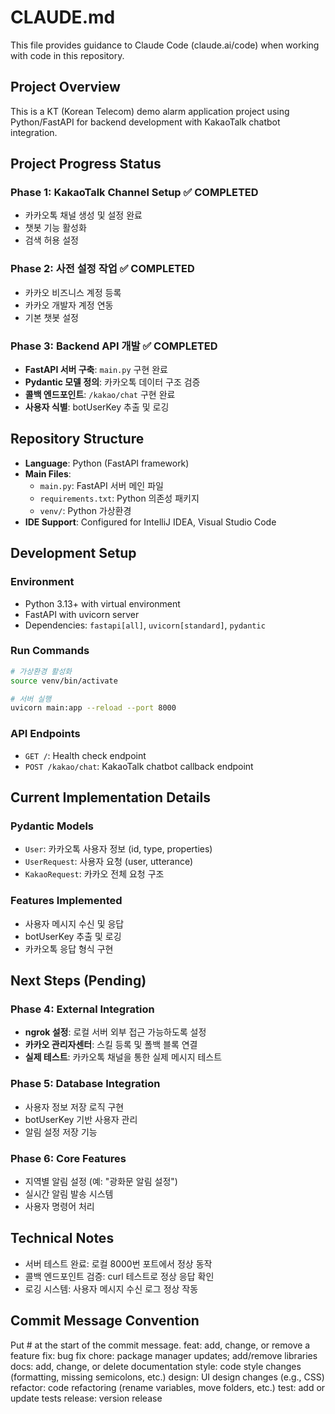 # CLAUDE.md

This file provides guidance to Claude Code (claude.ai/code) when working with code in this repository.

## Project Overview

This is a KT (Korean Telecom) demo alarm application project using Python/FastAPI for backend development with KakaoTalk chatbot integration.

## Project Progress Status

### Phase 1: KakaoTalk Channel Setup ✅ COMPLETED
- 카카오톡 채널 생성 및 설정 완료
- 챗봇 기능 활성화
- 검색 허용 설정

### Phase 2: 사전 설정 작업 ✅ COMPLETED  
- 카카오 비즈니스 계정 등록
- 카카오 개발자 계정 연동
- 기본 챗봇 설정

### Phase 3: Backend API 개발 ✅ COMPLETED
- **FastAPI 서버 구축**: `main.py` 구현 완료
- **Pydantic 모델 정의**: 카카오톡 데이터 구조 검증
- **콜백 엔드포인트**: `/kakao/chat` 구현 완료
- **사용자 식별**: botUserKey 추출 및 로깅

## Repository Structure

- **Language**: Python (FastAPI framework)
- **Main Files**:
  - `main.py`: FastAPI 서버 메인 파일
  - `requirements.txt`: Python 의존성 패키지
  - `venv/`: Python 가상환경
- **IDE Support**: Configured for IntelliJ IDEA, Visual Studio Code

## Development Setup

### Environment
- Python 3.13+ with virtual environment
- FastAPI with uvicorn server
- Dependencies: `fastapi[all]`, `uvicorn[standard]`, `pydantic`

### Run Commands
```bash
# 가상환경 활성화
source venv/bin/activate

# 서버 실행
uvicorn main:app --reload --port 8000
```

### API Endpoints
- `GET /`: Health check endpoint
- `POST /kakao/chat`: KakaoTalk chatbot callback endpoint

## Current Implementation Details

### Pydantic Models
- `User`: 카카오톡 사용자 정보 (id, type, properties)
- `UserRequest`: 사용자 요청 (user, utterance)
- `KakaoRequest`: 카카오 전체 요청 구조

### Features Implemented
- 사용자 메시지 수신 및 응답
- botUserKey 추출 및 로깅
- 카카오톡 응답 형식 구현

## Next Steps (Pending)

### Phase 4: External Integration
- **ngrok 설정**: 로컬 서버 외부 접근 가능하도록 설정
- **카카오 관리자센터**: 스킬 등록 및 폴백 블록 연결
- **실제 테스트**: 카카오톡 채널을 통한 실제 메시지 테스트

### Phase 5: Database Integration
- 사용자 정보 저장 로직 구현
- botUserKey 기반 사용자 관리
- 알림 설정 저장 기능

### Phase 6: Core Features
- 지역별 알림 설정 (예: "광화문 알림 설정")
- 실시간 알림 발송 시스템
- 사용자 명령어 처리

## Technical Notes

- 서버 테스트 완료: 로컬 8000번 포트에서 정상 동작
- 콜백 엔드포인트 검증: curl 테스트로 정상 응답 확인
- 로깅 시스템: 사용자 메시지 수신 로그 정상 작동

## Commit Message Convention
Put #<issue-number> at the start of the commit message.
feat: add, change, or remove a feature
fix: bug fix
chore: package manager updates; add/remove libraries
docs: add, change, or delete documentation
style: code style changes (formatting, missing semicolons, etc.)
design: UI design changes (e.g., CSS)
refactor: code refactoring (rename variables, move folders, etc.)
test: add or update tests
release: version release